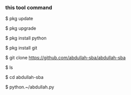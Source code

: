 ### this tool command

$ pkg update

$ pkg upgrade

$ pkg install python 

$ pkg install git 

$ git clone https://github.com/abdullah-sba/abdullah-sba

$ ls

$ cd abdullah-sba

$ python.~/abdullah.py
